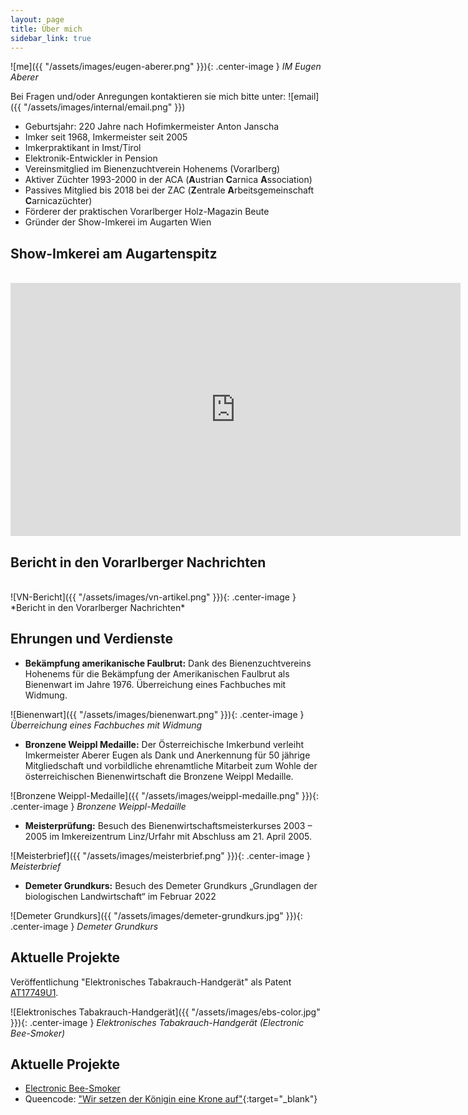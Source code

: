 ```yaml
---
layout: page
title: Über mich
sidebar_link: true
---
```


![me]({{ "/assets/images/eugen-aberer.png" }}){: .center-image }
*IM Eugen Aberer*

Bei Fragen und/oder Anregungen kontaktieren sie mich bitte unter:
![email]({{ "/assets/images/internal/email.png" }})

- Geburtsjahr: 220 Jahre nach Hofimkermeister Anton Janscha
- Imker seit 1968, Imkermeister seit 2005
- Imkerpraktikant in Imst/Tirol
- Elektronik-Entwickler in Pension
- Vereinsmitglied im Bienenzuchtverein Hohenems (Vorarlberg)
- Aktiver Züchter 1993-2000 in der ACA (**A**ustrian **C**arnica **A**ssociation)
- Passives Mitglied bis 2018 bei der ZAC (**Z**entrale **A**rbeitsgemeinschaft **C**arnicazüchter)
- Förderer der praktischen Vorarlberger Holz-Magazin Beute
- Gründer der Show-Imkerei im Augarten Wien

## Show-Imkerei am Augartenspitz
<br>
<iframe width="720" height="405" class="center-image" src="https://www.youtube.com/embed/RjpQZaS5THs?si=nZXDKovKijOgK0vD" title="YouTube video player" frameborder="0" allow="accelerometer; autoplay; clipboard-write; encrypted-media; gyroscope; picture-in-picture; web-share" allowfullscreen></iframe>

## Bericht in den Vorarlberger Nachrichten
<br>
![VN-Bericht]({{ "/assets/images/vn-artikel.png" }}){: .center-image }
*Bericht in den Vorarlberger Nachrichten*

## Ehrungen und Verdienste
- **Bekämpfung amerikanische Faulbrut:** Dank des Bienenzuchtvereins Hohenems für die Bekämpfung der Amerikanischen Faulbrut als Bienenwart im Jahre 1976. Überreichung eines Fachbuches mit Widmung.

![Bienenwart]({{ "/assets/images/bienenwart.png" }}){: .center-image }
*Überreichung eines Fachbuches mit Widmung*

- **Bronzene Weippl Medaille:** Der Österreichische Imkerbund verleiht Imkermeister Aberer Eugen als Dank und Anerkennung für 50 jährige Mitgliedschaft und vorbildliche ehrenamtliche Mitarbeit zum Wohle der österreichischen Bienenwirtschaft die Bronzene Weippl Medaille.

![Bronzene Weippl-Medaille]({{ "/assets/images/weippl-medaille.png" }}){: .center-image }
*Bronzene Weippl-Medaille*

- **Meisterprüfung:** Besuch des Bienenwirtschaftsmeisterkurses 2003 – 2005 im Imkereizentrum Linz/Urfahr mit Abschluss am 21. April 2005.

![Meisterbrief]({{ "/assets/images/meisterbrief.png" }}){: .center-image }
*Meisterbrief*

- **Demeter Grundkurs:** Besuch des Demeter Grundkurs „Grundlagen der biologischen Landwirtschaft“ im Februar 2022

![Demeter Grundkurs]({{ "/assets/images/demeter-grundkurs.jpg" }}){: .center-image }
*Demeter Grundkurs*

## Aktuelle Projekte
Veröffentlichung "Elektronisches Tabakrauch-Handgerät" als Patent [AT17749U1](http://seeip.patentamt.at/Publication/PdfDocument/?DocumentId=eac57232-757b-45db-972f-4f48cab76908).

![Elektronisches Tabakrauch-Handgerät]({{ "/assets/images/ebs-color.jpg" }}){: .center-image }
*Elektronisches Tabakrauch-Handgerät (Electronic Bee-Smoker)*

## Aktuelle Projekte

- [Electronic Bee-Smoker](/projekte/2022/04/20/bee-smoker.html)
- Queencode:
["Wir setzen der Königin eine Krone auf"](https://www.bienenzucht.info/queen-code-wir-setzen-der-konigin-eine-krone-auf/){:target="_blank"}